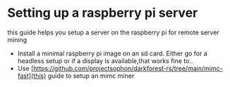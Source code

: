 # Setting up a raspberry pi server
this guide helps you setup a server on the raspberry pi for remote server mining

- Install a minimal raspberry pi image on an sd card. Either go for a headless setup or if a display is available,that works fine to..
- Use [https://github.com/projectsophon/darkforest-rs/tree/main/mimc-fast](this) guide to setup an mimc miner
 
